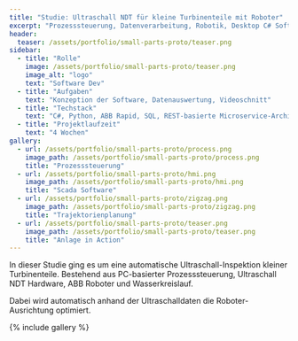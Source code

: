 ```yaml
---
title: "Studie: Ultraschall NDT für kleine Turbinenteile mit Roboter"
excerpt: "Prozesssteuerung, Datenverarbeitung, Robotik, Desktop C# Software"
header:
  teaser: /assets/portfolio/small-parts-proto/teaser.png
sidebar:
  - title: "Rolle"
    image: /assets/portfolio/small-parts-proto/teaser.png
    image_alt: "logo"
    text: "Software Dev"
  - title: "Aufgaben"
    text: "Konzeption der Software, Datenauswertung, Videoschnitt"
  - title: "Techstack"
    text: "C#, Python, ABB Rapid, SQL, REST-basierte Microservice-Architektur, zustandsbasierte Prozesssteuerung und Prozessführung"
  - title: "Projektlaufzeit"
    text: "4 Wochen"
gallery:
  - url: /assets/portfolio/small-parts-proto/process.png
    image_path: /assets/portfolio/small-parts-proto/process.png
    title: "Prozesssteuerung"
  - url: /assets/portfolio/small-parts-proto/hmi.png
    image_path: /assets/portfolio/small-parts-proto/hmi.png
    title: "Scada Software"
  - url: /assets/portfolio/small-parts-proto/zigzag.png
    image_path: /assets/portfolio/small-parts-proto/zigzag.png
    title: "Trajektorienplanung"
  - url: /assets/portfolio/small-parts-proto/teaser.png
    image_path: /assets/portfolio/small-parts-proto/teaser.png
    title: "Anlage in Action"
---
```

In dieser Studie ging es um eine automatische Ultraschall-Inspektion kleiner Turbinenteile. Bestehend aus PC-basierter Prozesssteuerung, Ultraschall NDT Hardware, ABB Roboter und Wasserkreislauf.

Dabei wird automatisch anhand der Ultraschalldaten die Roboter-Ausrichtung optimiert.

{% include gallery %}

